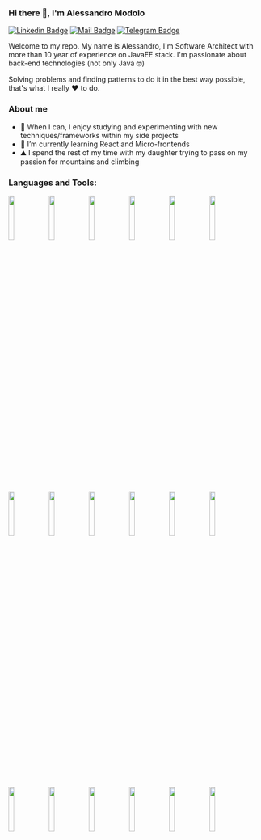 <!--
**amodolo/amodolo** is a ✨ _special_ ✨ repository because its `README.md` (this file) appears on your GitHub profile.
-->
### Hi there 👋, I'm Alessandro Modolo

[![Linkedin Badge](https://img.shields.io/badge/-LinkedIn-0e76a8?style=flat-square&logo=Linkedin&logoColor=white)](https://linkedin.com/in/alessandro-modolo)
[![Mail Badge](https://img.shields.io/badge/Email-3b5998?style=flat-square&logo=mail.ru&logoColor=white)](mailto:alessandro.modolo.1988@gmail.com)
[![Telegram Badge](https://img.shields.io/badge/-Telegram-0088cc?style=flat-square&logo=Telegram&logoColor=white)](https://t.me/alessandro_modolo)

Welcome to my repo. My name is Alessandro, I'm Software Architect with more than 10 year of experience on JavaEE stack. I'm passionate about back-end technologies (not only Java 🤓)

Solving problems and finding patterns to do it in the best way possible, that's what I really ❤️ to do.

### About me
- 🔭 When I can, I enjoy studying and experimenting with new techniques/frameworks within my side projects
- 🌱 I’m currently learning React and Micro-frontends
- ⛰️ I spend the rest of my time with my daughter trying to pass on my passion for mountains and climbing

### Languages and Tools:
<p>
    <img width="15%" src="https://www.vectorlogo.zone/logos/java/java-ar21.svg" />
    <img width="15%" src="https://www.vectorlogo.zone/logos/javascript/javascript-ar21.svg" />
    <img width="15%" src="https://www.vectorlogo.zone/logos/w3_html5/w3_html5-ar21.svg" />
    <img width="15%" src="https://www.vectorlogo.zone/logos/sass-lang/sass-lang-ar21.svg" />
    <img width="15%" src="https://www.vectorlogo.zone/logos/springio/springio-ar21.svg" />
    <img width="15%" src="https://www.vectorlogo.zone/logos/nodejs/nodejs-ar21.svg" />
    <img width="15%" src="https://www.vectorlogo.zone/logos/expressjs/expressjs-ar21.svg" />
    <img width="15%" src="https://www.vectorlogo.zone/logos/angular/angular-ar21.svg" />
    <img width="15%" src="https://www.vectorlogo.zone/logos/reactjs/reactjs-ar21.svg" />
    <img width="15%" src="https://www.vectorlogo.zone/logos/docker/docker-ar21.svg" />
    <img width="15%" src="https://www.vectorlogo.zone/logos/amazon_aws/amazon_aws-ar21.svg" />
    <img width="15%" src="https://www.vectorlogo.zone/logos/heroku/heroku-ar21.svg" />
    <img width="15%" src="https://www.vectorlogo.zone/logos/kubernetes/kubernetes-ar21.svg" />
    <img width="15%" src="https://www.vectorlogo.zone/logos/mongodb/mongodb-ar21.svg" />
    <img width="15%" src="https://www.vectorlogo.zone/logos/postgresql/postgresql-ar21.svg" />
    <img width="15%" src="https://www.vectorlogo.zone/logos/oracle/oracle-ar21.svg" />
    <img width="15%" src="https://www.vectorlogo.zone/logos/git-scm/git-scm-ar21.svg" />
    <img width="15%" src="https://www.vectorlogo.zone/logos/github/github-ar21.svg" />
</p>
